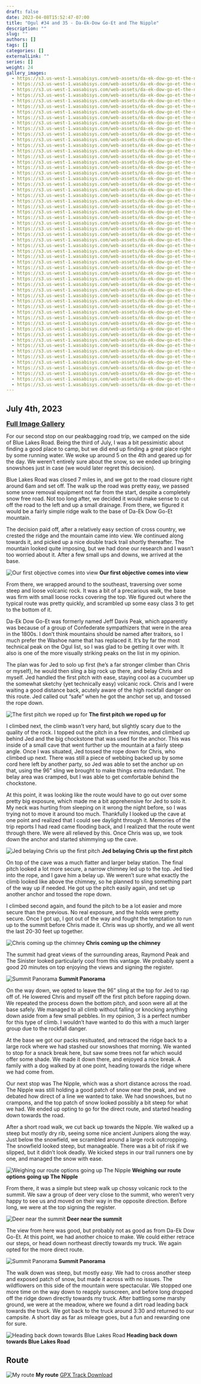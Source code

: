 ```yaml
---
draft: false
date: 2023-04-08T15:52:47-07:00
title: "Ogul #34 and 35 - Da-Ek-Dow Go-Et and The Nipple"
description: ""
slug: ""
authors: []
tags: []
categories: []
externalLink: ""
series: []
weight: 24
gallery_images:
  - https://s3.us-west-1.wasabisys.com/web-assets/da-ek-dow-go-et-the-nipple-7-4-23/PXL_20230704_131701678.jpg
  - https://s3.us-west-1.wasabisys.com/web-assets/da-ek-dow-go-et-the-nipple-7-4-23/PXL_20230704_140506039.jpg
  - https://s3.us-west-1.wasabisys.com/web-assets/da-ek-dow-go-et-the-nipple-7-4-23/PXL_20230704_142334119.jpg
  - https://s3.us-west-1.wasabisys.com/web-assets/da-ek-dow-go-et-the-nipple-7-4-23/PXL_20230704_142648691.jpg
  - https://s3.us-west-1.wasabisys.com/web-assets/da-ek-dow-go-et-the-nipple-7-4-23/PXL_20230704_143449305.jpg
  - https://s3.us-west-1.wasabisys.com/web-assets/da-ek-dow-go-et-the-nipple-7-4-23/PXL_20230704_145527633.jpg
  - https://s3.us-west-1.wasabisys.com/web-assets/da-ek-dow-go-et-the-nipple-7-4-23/PXL_20230704_150107422.jpg
  - https://s3.us-west-1.wasabisys.com/web-assets/da-ek-dow-go-et-the-nipple-7-4-23/PXL_20230704_152354043.jpg
  - https://s3.us-west-1.wasabisys.com/web-assets/da-ek-dow-go-et-the-nipple-7-4-23/PXL_20230704_152401719.jpg
  - https://s3.us-west-1.wasabisys.com/web-assets/da-ek-dow-go-et-the-nipple-7-4-23/PXL_20230704_154132704.jpg
  - https://s3.us-west-1.wasabisys.com/web-assets/da-ek-dow-go-et-the-nipple-7-4-23/PXL_20230704_154138560.jpg
  - https://s3.us-west-1.wasabisys.com/web-assets/da-ek-dow-go-et-the-nipple-7-4-23/PXL_20230704_154159272.jpg
  - https://s3.us-west-1.wasabisys.com/web-assets/da-ek-dow-go-et-the-nipple-7-4-23/PXL_20230704_154200387.jpg
  - https://s3.us-west-1.wasabisys.com/web-assets/da-ek-dow-go-et-the-nipple-7-4-23/PXL_20230704_160117956.jpg
  - https://s3.us-west-1.wasabisys.com/web-assets/da-ek-dow-go-et-the-nipple-7-4-23/PXL_20230704_162629278.jpg
  - https://s3.us-west-1.wasabisys.com/web-assets/da-ek-dow-go-et-the-nipple-7-4-23/PXL_20230704_162633227.jpg
  - https://s3.us-west-1.wasabisys.com/web-assets/da-ek-dow-go-et-the-nipple-7-4-23/PXL_20230704_163356583.jpg
  - https://s3.us-west-1.wasabisys.com/web-assets/da-ek-dow-go-et-the-nipple-7-4-23/PXL_20230704_163420477.jpg
  - https://s3.us-west-1.wasabisys.com/web-assets/da-ek-dow-go-et-the-nipple-7-4-23/PXL_20230704_163701187.jpg
  - https://s3.us-west-1.wasabisys.com/web-assets/da-ek-dow-go-et-the-nipple-7-4-23/PXL_20230704_163710353.jpg
  - https://s3.us-west-1.wasabisys.com/web-assets/da-ek-dow-go-et-the-nipple-7-4-23/PXL_20230704_164024479.jpg
  - https://s3.us-west-1.wasabisys.com/web-assets/da-ek-dow-go-et-the-nipple-7-4-23/PXL_20230704_164055551.PANO.jpg
  - https://s3.us-west-1.wasabisys.com/web-assets/da-ek-dow-go-et-the-nipple-7-4-23/PXL_20230704_164352245.jpg
  - https://s3.us-west-1.wasabisys.com/web-assets/da-ek-dow-go-et-the-nipple-7-4-23/PXL_20230704_164423610.jpg
  - https://s3.us-west-1.wasabisys.com/web-assets/da-ek-dow-go-et-the-nipple-7-4-23/PXL_20230704_180457773.jpg
  - https://s3.us-west-1.wasabisys.com/web-assets/da-ek-dow-go-et-the-nipple-7-4-23/PXL_20230704_180759819.jpg
  - https://s3.us-west-1.wasabisys.com/web-assets/da-ek-dow-go-et-the-nipple-7-4-23/PXL_20230704_181145803.jpg
  - https://s3.us-west-1.wasabisys.com/web-assets/da-ek-dow-go-et-the-nipple-7-4-23/PXL_20230704_182003543.jpg
  - https://s3.us-west-1.wasabisys.com/web-assets/da-ek-dow-go-et-the-nipple-7-4-23/PXL_20230704_184320081.jpg
  - https://s3.us-west-1.wasabisys.com/web-assets/da-ek-dow-go-et-the-nipple-7-4-23/PXL_20230704_184429267.jpg
  - https://s3.us-west-1.wasabisys.com/web-assets/da-ek-dow-go-et-the-nipple-7-4-23/PXL_20230704_192631961.jpg
  - https://s3.us-west-1.wasabisys.com/web-assets/da-ek-dow-go-et-the-nipple-7-4-23/PXL_20230704_195045399.MP.jpg
  - https://s3.us-west-1.wasabisys.com/web-assets/da-ek-dow-go-et-the-nipple-7-4-23/PXL_20230704_195514926.jpg
  - https://s3.us-west-1.wasabisys.com/web-assets/da-ek-dow-go-et-the-nipple-7-4-23/PXL_20230704_200611644.jpg
  - https://s3.us-west-1.wasabisys.com/web-assets/da-ek-dow-go-et-the-nipple-7-4-23/PXL_20230704_201456272.jpg
  - https://s3.us-west-1.wasabisys.com/web-assets/da-ek-dow-go-et-the-nipple-7-4-23/PXL_20230704_201457805.jpg
  - https://s3.us-west-1.wasabisys.com/web-assets/da-ek-dow-go-et-the-nipple-7-4-23/PXL_20230704_202357622.jpg
  - https://s3.us-west-1.wasabisys.com/web-assets/da-ek-dow-go-et-the-nipple-7-4-23/PXL_20230704_203216265.jpg
  - https://s3.us-west-1.wasabisys.com/web-assets/da-ek-dow-go-et-the-nipple-7-4-23/PXL_20230704_203218965.jpg
  - https://s3.us-west-1.wasabisys.com/web-assets/da-ek-dow-go-et-the-nipple-7-4-23/PXL_20230704_204711592.jpg
  - https://s3.us-west-1.wasabisys.com/web-assets/da-ek-dow-go-et-the-nipple-7-4-23/PXL_20230704_205335495.jpg
  - https://s3.us-west-1.wasabisys.com/web-assets/da-ek-dow-go-et-the-nipple-7-4-23/PXL_20230704_205620358.jpg
  - https://s3.us-west-1.wasabisys.com/web-assets/da-ek-dow-go-et-the-nipple-7-4-23/PXL_20230704_205719140.MP.jpg
  - https://s3.us-west-1.wasabisys.com/web-assets/da-ek-dow-go-et-the-nipple-7-4-23/PXL_20230704_210117719.jpg
  - https://s3.us-west-1.wasabisys.com/web-assets/da-ek-dow-go-et-the-nipple-7-4-23/PXL_20230704_210237005.PANO.jpg
  - https://s3.us-west-1.wasabisys.com/web-assets/da-ek-dow-go-et-the-nipple-7-4-23/PXL_20230704_211219728.jpg
  - https://s3.us-west-1.wasabisys.com/web-assets/da-ek-dow-go-et-the-nipple-7-4-23/PXL_20230704_211223212.jpg
  - https://s3.us-west-1.wasabisys.com/web-assets/da-ek-dow-go-et-the-nipple-7-4-23/PXL_20230704_211314455.jpg
  - https://s3.us-west-1.wasabisys.com/web-assets/da-ek-dow-go-et-the-nipple-7-4-23/PXL_20230704_212245109.jpg
  - https://s3.us-west-1.wasabisys.com/web-assets/da-ek-dow-go-et-the-nipple-7-4-23/PXL_20230704_212248094.jpg
  - https://s3.us-west-1.wasabisys.com/web-assets/da-ek-dow-go-et-the-nipple-7-4-23/PXL_20230704_212319824.jpg
  - https://s3.us-west-1.wasabisys.com/web-assets/da-ek-dow-go-et-the-nipple-7-4-23/PXL_20230704_212432350.jpg
  - https://s3.us-west-1.wasabisys.com/web-assets/da-ek-dow-go-et-the-nipple-7-4-23/PXL_20230704_212433154.jpg
  - https://s3.us-west-1.wasabisys.com/web-assets/da-ek-dow-go-et-the-nipple-7-4-23/PXL_20230704_212938582.MP.jpg
  - https://s3.us-west-1.wasabisys.com/web-assets/da-ek-dow-go-et-the-nipple-7-4-23/PXL_20230704_213414175.jpg
  - https://s3.us-west-1.wasabisys.com/web-assets/da-ek-dow-go-et-the-nipple-7-4-23/PXL_20230704_220635266.jpg
---
```


## July 4th, 2023

<a href="../galleries/da-ek-dow-go-et-the-nipple-gallery/"><font size="4"><b>Full Image Gallery</b></font></a>

For our second stop on our peakbagging road trip, we camped on the side of Blue Lakes Road. Being the third of July, I was a bit pessimistic about finding a good place to camp, but we did end up finding a great place right by some running water. We woke up around 5 on the 4th and geared up for the day. We weren’t entirely sure about the snow, so we ended up bringing snowshoes just in case (we would later regret this decision).

Blue Lakes Road was closed 7 miles in, and we got to the road closure right around 6am and set off. The walk up the road was pretty easy, we passed some snow removal equipment not far from the start, despite a completely snow free road. Not too long after, we decided it would make sense to cut off the road to the left and up a small drainage. From there, we figured it would be a fairly simple ridge walk to the base of Da-Ek Dow Go-Et mountain. 

The decision paid off, after a relatively easy section of cross country, we crested the ridge and the mountain came into view. We continued along towards it, and picked up a nice double track trail shortly thereafter. The mountain looked quite imposing, but we had done our research and I wasn’t too worried about it. After a few small ups and downs, we arrived at the base.

![Our first objective comes into view](https://s3.us-west-1.wasabisys.com/web-assets/da-ek-dow-go-et-the-nipple-7-4-23/PXL_20230704_140506039.jpg?classes=shadow)
**Our first objective comes into view**

From there, we wrapped around to the southeast, traversing over some steep and loose volcanic rock. It was a bit of a precarious walk, the base was firm with small loose rocks covering the top. We figured out where the typical route was pretty quickly, and scrambled up some easy class 3 to get to the bottom of it. 

Da-Ek Dow Go-Et was formerly named Jeff Davis Peak, which apparently was because of a group of Confederate sympathizers that were in the area in the 1800s. I don’t think mountains should be named after traitors, so I much prefer the Washoe name that has replaced it. It’s by far the most technical peak on the Ogul list, so I was glad to be getting it over with. It also is one of the more visually striking peaks on the list in my opinion.

The plan was for Jed to solo up first (he’s a far stronger climber than Chris or myself), he would then sling a big rock up there, and belay Chris and myself. Jed handled the first pitch with ease, staying cool as a cucumber up the somewhat sketchy (yet technically easy) volcanic rock. Chris and I were waiting a good distance back, acutely aware of the high rockfall danger on this route. Jed called out “safe” when he got the anchor set up, and tossed the rope down.

![The first pitch we roped up for](https://s3.us-west-1.wasabisys.com/web-assets/da-ek-dow-go-et-the-nipple-7-4-23/PXL_20230704_150107422.jpg?classes=shadow)
**The first pitch we roped up for**

I climbed next, the climb wasn’t very hard, but slightly scary due to the quality of the rock. I topped out the pitch in a few minutes, and climbed up behind Jed and the big chockstone that was used for the anchor. This was inside of a small cave that went further up the mountain at a fairly steep angle. Once I was situated, Jed tossed the rope down for Chris, who climbed up next. There was still a piece of webbing backed up by some cord here left by another party, so Jed was able to set the anchor up on that, using the 96” sling we brought to make things extra redundant. The belay area was cramped, but I was able to get comfortable behind the chockstone.

At this point, it was looking like the route would have to go out over some pretty big exposure, which made me a bit apprehensive for Jed to solo it. My neck was hurting from sleeping on it wrong the night before, so I was trying not to move it around too much. Thankfully I looked up the cave at one point and realized that I could see daylight through it. Memories of the trip reports I had read came flooding back, and I realized that the route went through there. We were all relieved by this. Once Chris was up, we took down the anchor and started shimmying up the cave. 

![Jed belaying Chris up the first pitch](https://s3.us-west-1.wasabisys.com/web-assets/da-ek-dow-go-et-the-nipple-7-4-23/PXL_20230704_152401719.jpg?classes=shadow)
**Jed belaying Chris up the first pitch**


On top of the cave was a much flatter and larger belay station. The final pitch looked a lot more secure, a narrow chimney led up to the top. Jed tied into the rope, and I gave him a belay up. We weren’t sure what exactly the climb looked like above the chimney, so he planned to sling something part of the way up if needed. He got up the pitch easily again, and set up another anchor and tossed the rope down.

I climbed second again, and found the pitch to be a lot easier and more secure than the previous. No real exposure, and the holds were pretty secure. Once I got up, I got out of the way and fought the temptation to run up to the summit before Chris made it. Chris was up shortly, and we all went the last 20-30 feet up together. 

![Chris coming up the chimney](https://s3.us-west-1.wasabisys.com/web-assets/da-ek-dow-go-et-the-nipple-7-4-23/PXL_20230704_163701187.jpg?classes=shadow)
**Chris coming up the chimney**

The summit had great views of the surrounding areas, Raymond Peak and The Sinister looked particularly cool from this vantage. We probably spent a good 20 minutes on top enjoying the views and signing the register. 

![Summit Panorama](https://s3.us-west-1.wasabisys.com/web-assets/da-ek-dow-go-et-the-nipple-7-4-23/PXL_20230704_164055551.PANO.jpg?classes=shadow)
**Summit Panorama**

On the way down, we opted to leave the 96” sling at the top for Jed to rap off of. He lowered Chris and myself off the first pitch before rapping down. We repeated the process down the bottom pitch, and soon were all at the base safely. We managed to all climb without falling or knocking anything down aside from a few small pebbles. In my opinion, 3 is a perfect number for this type of climb. I wouldn’t have wanted to do this with a much larger group due to the rockfall danger.

At the base we got our packs resituated, and retraced the ridge back to a large rock where we had stashed our snowshoes that morning. We wanted to stop for a snack break here, but saw some trees not far which would offer some shade. We made it down there, and enjoyed a nice break. A family with a dog walked by at one point, heading towards the ridge where we had come from. 

Our next stop was The Nipple, which was a short distance across the road. The Nipple was still holding a good patch of snow near the peak, and we debated how direct of a line we wanted to take. We had snowshoes, but no crampons, and the top patch of snow looked possibly a bit steep for what we had. We ended up opting to go for the direct route, and started heading down towards the road.

After a short road walk, we cut back up towards the Nipple. We walked up a steep but mostly dry rib, seeing some nice ancient Junipers along the way. Just below the snowfield, we scrambled around a large rock outcropping. The snowfield looked steep, but manageable. There was a bit of risk if we slipped, but it didn’t look deadly. We kicked steps in our trail runners one by one, and managed the snow with ease. 

![Weighing our route options going up The Nipple](https://s3.us-west-1.wasabisys.com/web-assets/da-ek-dow-go-et-the-nipple-7-4-23/PXL_20230704_201457805.jpg?classes=shadow)
**Weighing our route options going up The Nipple**

From there, it was a simple but steep walk up chossy volcanic rock to the summit. We saw a group of deer very close to the summit, who weren’t very happy to see us and moved on their way in the opposite direction. Before long, we were at the top signing the register.

![Deer near the summit](https://s3.us-west-1.wasabisys.com/web-assets/da-ek-dow-go-et-the-nipple-7-4-23/PXL_20230704_204711592.jpg?classes=shadow)
**Deer near the summit**

The view from here was good, but probably not as good as from Da-Ek Dow Go-Et. At this point, we had another choice to make. We could either retrace our steps, or head down northeast directly towards my truck. We again opted for the more direct route.

![Summit Panorama](https://s3.us-west-1.wasabisys.com/web-assets/da-ek-dow-go-et-the-nipple-7-4-23/PXL_20230704_210237005.PANO.jpg?classes=shadow)
**Summit Panorama**

The walk down was steep, but mostly easy. We had to cross another steep and exposed patch of snow, but made it across with no issues. The wildflowers on this side of the mountain were spectacular. We stopped one more time on the way down to reapply sunscreen, and before long dropped off the ridge down directly towards my truck. After battling some marshy ground, we were at the meadow, where we found a dirt road leading back towards the truck. We got back to the truck around 3:30 and returned to our campsite. A short day as far as mileage goes, but a fun and rewarding one for sure.

![Heading back down towards Blue Lakes Road](https://s3.us-west-1.wasabisys.com/web-assets/da-ek-dow-go-et-the-nipple-7-4-23/PXL_20230704_212432350.jpg?classes=shadow)
**Heading back down towards Blue Lakes Road**


## Route
![My route](https://s3.us-west-1.wasabisys.com/web-assets/da-ek-dow-go-et-the-nipple-7-4-23/da-ek-dow-go-et-the-nipple-route.jpg?classes=shadow)
**My route**
[GPX Track Download](https://s3.us-west-1.wasabisys.com/web-assets/da-ek-dow-go-et-the-nipple-7-4-23/da-ek-dow-go-et-the-nipple-7-4-23.gpx)
